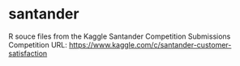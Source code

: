 # santander
R souce files from the Kaggle Santander Competition Submissions
Competition URL: https://www.kaggle.com/c/santander-customer-satisfaction
